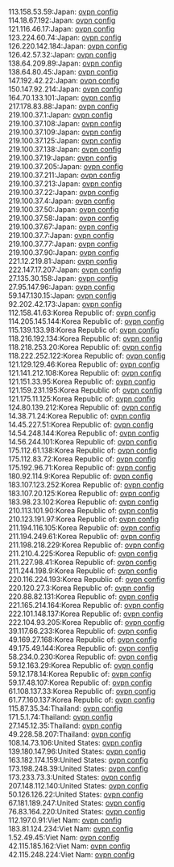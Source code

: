 113.158.53.59:Japan: [ovpn config](vpn/113_158_53_59.ovpn)  
114.18.67.192:Japan: [ovpn config](vpn/114_18_67_192.ovpn)  
121.116.46.17:Japan: [ovpn config](vpn/121_116_46_17.ovpn)  
123.224.60.74:Japan: [ovpn config](vpn/123_224_60_74.ovpn)  
126.220.142.184:Japan: [ovpn config](vpn/126_220_142_184.ovpn)  
126.42.57.32:Japan: [ovpn config](vpn/126_42_57_32.ovpn)  
138.64.209.89:Japan: [ovpn config](vpn/138_64_209_89.ovpn)  
138.64.80.45:Japan: [ovpn config](vpn/138_64_80_45.ovpn)  
147.192.42.22:Japan: [ovpn config](vpn/147_192_42_22.ovpn)  
150.147.92.214:Japan: [ovpn config](vpn/150_147_92_214.ovpn)  
164.70.133.101:Japan: [ovpn config](vpn/164_70_133_101.ovpn)  
217.178.83.88:Japan: [ovpn config](vpn/217_178_83_88.ovpn)  
219.100.37.1:Japan: [ovpn config](vpn/219_100_37_1.ovpn)  
219.100.37.108:Japan: [ovpn config](vpn/219_100_37_108.ovpn)  
219.100.37.109:Japan: [ovpn config](vpn/219_100_37_109.ovpn)  
219.100.37.125:Japan: [ovpn config](vpn/219_100_37_125.ovpn)  
219.100.37.138:Japan: [ovpn config](vpn/219_100_37_138.ovpn)  
219.100.37.19:Japan: [ovpn config](vpn/219_100_37_19.ovpn)  
219.100.37.205:Japan: [ovpn config](vpn/219_100_37_205.ovpn)  
219.100.37.211:Japan: [ovpn config](vpn/219_100_37_211.ovpn)  
219.100.37.213:Japan: [ovpn config](vpn/219_100_37_213.ovpn)  
219.100.37.22:Japan: [ovpn config](vpn/219_100_37_22.ovpn)  
219.100.37.4:Japan: [ovpn config](vpn/219_100_37_4.ovpn)  
219.100.37.50:Japan: [ovpn config](vpn/219_100_37_50.ovpn)  
219.100.37.58:Japan: [ovpn config](vpn/219_100_37_58.ovpn)  
219.100.37.67:Japan: [ovpn config](vpn/219_100_37_67.ovpn)  
219.100.37.7:Japan: [ovpn config](vpn/219_100_37_7.ovpn)  
219.100.37.77:Japan: [ovpn config](vpn/219_100_37_77.ovpn)  
219.100.37.90:Japan: [ovpn config](vpn/219_100_37_90.ovpn)  
221.12.219.81:Japan: [ovpn config](vpn/221_12_219_81.ovpn)  
222.147.17.207:Japan: [ovpn config](vpn/222_147_17_207.ovpn)  
27.135.30.158:Japan: [ovpn config](vpn/27_135_30_158.ovpn)  
27.95.147.96:Japan: [ovpn config](vpn/27_95_147_96.ovpn)  
59.147.130.15:Japan: [ovpn config](vpn/59_147_130_15.ovpn)  
92.202.42.173:Japan: [ovpn config](vpn/92_202_42_173.ovpn)  
112.158.41.63:Korea Republic of: [ovpn config](vpn/112_158_41_63.ovpn)  
114.205.145.144:Korea Republic of: [ovpn config](vpn/114_205_145_144.ovpn)  
115.139.133.98:Korea Republic of: [ovpn config](vpn/115_139_133_98.ovpn)  
118.216.192.134:Korea Republic of: [ovpn config](vpn/118_216_192_134.ovpn)  
118.218.253.20:Korea Republic of: [ovpn config](vpn/118_218_253_20.ovpn)  
118.222.252.122:Korea Republic of: [ovpn config](vpn/118_222_252_122.ovpn)  
121.129.129.46:Korea Republic of: [ovpn config](vpn/121_129_129_46.ovpn)  
121.141.212.108:Korea Republic of: [ovpn config](vpn/121_141_212_108.ovpn)  
121.151.33.95:Korea Republic of: [ovpn config](vpn/121_151_33_95.ovpn)  
121.159.231.195:Korea Republic of: [ovpn config](vpn/121_159_231_195.ovpn)  
121.175.11.125:Korea Republic of: [ovpn config](vpn/121_175_11_125.ovpn)  
124.80.139.212:Korea Republic of: [ovpn config](vpn/124_80_139_212.ovpn)  
14.38.71.24:Korea Republic of: [ovpn config](vpn/14_38_71_24.ovpn)  
14.45.227.51:Korea Republic of: [ovpn config](vpn/14_45_227_51.ovpn)  
14.54.248.144:Korea Republic of: [ovpn config](vpn/14_54_248_144.ovpn)  
14.56.244.101:Korea Republic of: [ovpn config](vpn/14_56_244_101.ovpn)  
175.112.61.138:Korea Republic of: [ovpn config](vpn/175_112_61_138.ovpn)  
175.112.83.72:Korea Republic of: [ovpn config](vpn/175_112_83_72.ovpn)  
175.192.96.71:Korea Republic of: [ovpn config](vpn/175_192_96_71.ovpn)  
180.92.114.9:Korea Republic of: [ovpn config](vpn/180_92_114_9.ovpn)  
183.107.123.252:Korea Republic of: [ovpn config](vpn/183_107_123_252.ovpn)  
183.107.20.125:Korea Republic of: [ovpn config](vpn/183_107_20_125.ovpn)  
183.98.23.102:Korea Republic of: [ovpn config](vpn/183_98_23_102.ovpn)  
210.113.101.90:Korea Republic of: [ovpn config](vpn/210_113_101_90.ovpn)  
210.123.191.97:Korea Republic of: [ovpn config](vpn/210_123_191_97.ovpn)  
211.194.116.105:Korea Republic of: [ovpn config](vpn/211_194_116_105.ovpn)  
211.194.249.61:Korea Republic of: [ovpn config](vpn/211_194_249_61.ovpn)  
211.198.218.229:Korea Republic of: [ovpn config](vpn/211_198_218_229.ovpn)  
211.210.4.225:Korea Republic of: [ovpn config](vpn/211_210_4_225.ovpn)  
211.227.98.41:Korea Republic of: [ovpn config](vpn/211_227_98_41.ovpn)  
211.244.198.9:Korea Republic of: [ovpn config](vpn/211_244_198_9.ovpn)  
220.116.224.193:Korea Republic of: [ovpn config](vpn/220_116_224_193.ovpn)  
220.120.27.3:Korea Republic of: [ovpn config](vpn/220_120_27_3.ovpn)  
220.88.82.131:Korea Republic of: [ovpn config](vpn/220_88_82_131.ovpn)  
221.165.214.164:Korea Republic of: [ovpn config](vpn/221_165_214_164.ovpn)  
222.101.148.137:Korea Republic of: [ovpn config](vpn/222_101_148_137.ovpn)  
222.104.93.205:Korea Republic of: [ovpn config](vpn/222_104_93_205.ovpn)  
39.117.66.233:Korea Republic of: [ovpn config](vpn/39_117_66_233.ovpn)  
49.169.27.168:Korea Republic of: [ovpn config](vpn/49_169_27_168.ovpn)  
49.175.49.144:Korea Republic of: [ovpn config](vpn/49_175_49_144.ovpn)  
58.234.0.230:Korea Republic of: [ovpn config](vpn/58_234_0_230.ovpn)  
59.12.163.29:Korea Republic of: [ovpn config](vpn/59_12_163_29.ovpn)  
59.12.178.14:Korea Republic of: [ovpn config](vpn/59_12_178_14.ovpn)  
59.17.48.107:Korea Republic of: [ovpn config](vpn/59_17_48_107.ovpn)  
61.108.137.33:Korea Republic of: [ovpn config](vpn/61_108_137_33.ovpn)  
61.77.160.137:Korea Republic of: [ovpn config](vpn/61_77_160_137.ovpn)  
115.87.35.34:Thailand: [ovpn config](vpn/115_87_35_34.ovpn)  
171.5.1.74:Thailand: [ovpn config](vpn/171_5_1_74.ovpn)  
27.145.12.35:Thailand: [ovpn config](vpn/27_145_12_35.ovpn)  
49.228.58.207:Thailand: [ovpn config](vpn/49_228_58_207.ovpn)  
108.14.73.106:United States: [ovpn config](vpn/108_14_73_106.ovpn)  
139.180.147.96:United States: [ovpn config](vpn/139_180_147_96.ovpn)  
163.182.174.159:United States: [ovpn config](vpn/163_182_174_159.ovpn)  
173.198.248.39:United States: [ovpn config](vpn/173_198_248_39.ovpn)  
173.233.73.3:United States: [ovpn config](vpn/173_233_73_3.ovpn)  
207.148.112.140:United States: [ovpn config](vpn/207_148_112_140.ovpn)  
50.126.126.22:United States: [ovpn config](vpn/50_126_126_22.ovpn)  
67.181.189.247:United States: [ovpn config](vpn/67_181_189_247.ovpn)  
76.83.164.220:United States: [ovpn config](vpn/76_83_164_220.ovpn)  
112.197.0.91:Viet Nam: [ovpn config](vpn/112_197_0_91.ovpn)  
183.81.124.234:Viet Nam: [ovpn config](vpn/183_81_124_234.ovpn)  
1.52.49.45:Viet Nam: [ovpn config](vpn/1_52_49_45.ovpn)  
42.115.185.162:Viet Nam: [ovpn config](vpn/42_115_185_162.ovpn)  
42.115.248.224:Viet Nam: [ovpn config](vpn/42_115_248_224.ovpn)  
